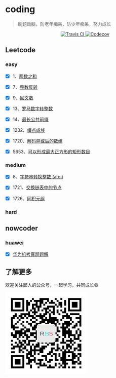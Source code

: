 # coding

> 刷题动脑，防老年痴呆，防少年痴呆，努力成长

<p align="center">
  <a href="https://travis-ci.com/github/ataola/coding" target="_blank" rel="noopener noreferrer">
    <img alt="Travis CI" src="https://img.shields.io/travis/ataola/coding.svg">
  </a>
  <a href="https://codecov.io/gh/ataola/coding" target="_blank" rel="noopener noreferrer">
    <img alt="Codecov" src="https://img.shields.io/codecov/c/github/ataola/coding.svg">
  </a>
</p>

## Leetcode

### easy

- [x] 1、[两数之和](./note/leetcode/1-two-sum.md)

- [x] 7、[整数反转](./note/leetcode/7-reverse-integer.md)

- [x] 9、[回文数](./note/leetcode/9-palindrome-number.md)

- [x] 13、[罗马数字转整数](./note/leetcode/13-roman-to-integer.md)

- [x] 14、[最长公共前缀](./note/leetcode/14-longest-common-prefix.md)

- [x] 1232、[缀点成线](./note/leetcode/1232-check-if-it-is-a-straight-line.md)

- [x] 1720、[解码异或后的数组](./note/leetcode/1720-decode-xored-array.md)

- [x] 5653、[可以形成最大正方形的矩形数目](./note/leetcode/5653-number-of-rectangles-that-can-form-the-largest-square.md)

### medium

- [x] 8、[字符串转换整数 (atoi)](./note/leetcode/8-string-to-integer-atoi.md)

- [x] 1721、[交换链表中的节点](./note/leetcode/1721-swapping-nodes-in-a-linked-list.md)

- [x] 1726、[同积元组](./note/leetcode/1726-tuple-with-same-product.md)

### hard

## nowcoder

### huawei

- [x] [华为机考真题题解](./note/nowcoder/huawei/exam.md)

## 了解更多

欢迎关注鄙人的公众号，一起学习，共同成长:smile:

![](img/wechat-cnroadbridge.jpg)
